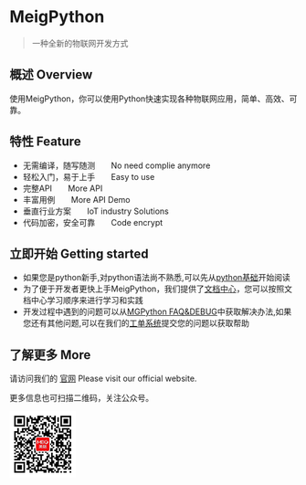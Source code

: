 # MeigPython
>一种全新的物联网开发方式


## 概述 Overview
使用MeigPython，你可以使用Python快速实现各种物联网应用，简单、高效、可靠。  

## 特性 Feature
* 无需编译，随写随测　　No need complie anymore
* 轻松入门，易于上手　　Easy to use
* 完整API　　More API
* 丰富用例　　More API Demo
* 垂直行业方案　　IoT industry Solutions
* 代码加密，安全可靠　　Code encrypt

## 立即开始 Getting started
* 如果您是python新手,对python语法尚不熟悉,可以先从<font color=#FF0000>[python基础]()</font>开始阅读
* 为了便于开发者更快上手MeigPython，我们提供了<font color=#FF0000>[文档中心]()</font>，您可以按照文档中心学习顺序来进行学习和实践
* 开发过程中遇到的问题可以从<font color=#FF0000>[MGPython FAQ&DEBUG]()</font>中获取解决办法,如果您还有其他问题,可以在我们的<font color=#FF0000>[工单系统]()</font>提交您的问题以获取帮助

## 了解更多 More
请访问我们的 <font color=#FF0000>[官网](https://www.meigsmart.com/)</font> 
Please visit our official website.

更多信息也可扫描二维码，关注公众号。

![](public.png)
